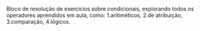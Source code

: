 Bloco de resolução de exercicios sobre condicionais, explorando todos os operadores aprendidos em aula, como: 
	1.aritiméticos, 
	2.de atribuição, 
	3.comparação,
	4.lógicos.
